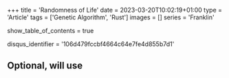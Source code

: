 +++
title = 'Randomness of Life'
date = 2023-03-20T10:02:19+01:00
type = 'Article'
tags = ['Genetic Algorithm', 'Rust']
images = []
series = 'Franklin'

show_table_of_contents = true

disqus_identifier = '106d479fccbf4664c64e7fe4d855b7d1'
## Optional, will use <title> tag value instead.
# disqus_title = ''
## Optional, will use window.location.href instead.
# disqus_url = ''
show_disqus = true
show_comment_count = true

share_buttons = ['facebook', 'twitter']

katex = true
draft = true
+++

In the previous article from this series (see [here]({{< relref "/articles/franklin/art-from-chaos" >}})), we've talked
about genetic algorithms and how they can be used to generate art. Now let's put those ideas into action and focus on
implementing the first part of our artistic toolset: **mutators**.

<!--more-->

## Preparing the ecosystem

Before we begin working on mutators, we need to prepare an environment in which our specimens can thrive. We don't need
much - right now the only thing we need is a generation. For the record, in this context, a generation is a collection
of specimen which can be mutated, scored, and bred (basically experimented upon) to get us closer to the optimum.
Since our specimens are images, they can be represented by the following structs:

```rust
struct Pixel {
    r: u8,
    g: u8,
    b: u8,
}

struct Image {
    height: usize,
    width: usize,
    pixels: Vec<Pixel>,
}
```

Representing each pixel as a 24-bit value gives us some flexibility here - it allows us to operate on two color depths:
[true color](https://en.wikipedia.org/wiki/Color_depth#True_color_(24-bit)) (which uses 24-bit colors) and
[grayscale](https://en.wikipedia.org/wiki/Grayscale) (8-bit). Creating a grayscale pixel can be done by setting up all
color channels to the same value. True, it uses thrice as much memory as it could, but...

> Premature optimization is the root of all evil.  
> ~ Donald Knuth

{{< underline >}}Method of initializing{{< /underline >}}[^1] the generation will affect how fast we can search the
solution space. As the algorithm produces more fitted images, the specimens get closed to the source image. But we don't
really care how fast the optimum can be achieved, frankly, we don't really care about achieving the optimum in the first
place. It is _the process_ of getting more fitted images and seeing how they evolve what's really interesting. Therefore
our generation will be initialized by blank images - images filled by white pixels. It will reduce pace of solution
space search, but will produce images that are more interesting visually. We are here to do art, after all. :art:

```rust
impl Pixel {
    #[must_use]
    pub const fn white() -> Self {
        Pixel::new(255, 255, 255)
    }

    #[must_use]
    pub const fn new(r: u8, g: u8, b: u8) -> Self {
        Pixel { r, g, b }
    }
}

impl Image {
    #[must_use]
    pub fn new(height: usize, width: usize, pixels: Vec<Pixel>) -> Self {
        Self {
            height,
            width,
            pixels,
        }
    }

    #[must_use]
    pub fn blank(height: usize, width: usize, pixel: &Pixel) -> Self {
        let size = height * width;
        let pixels = vec![pixel.clone(); size];

        Self::new(height, width, pixels)
    }
}

#[must_use]
fn get_first_generation(
    vec_len: usize,
    image_height: usize,
    image_width: usize
) -> Vec<Image> {
    let pixel = Pixel::white();
    vec![Image::blank(height, width, &pixel); vec_len]
}
```

This code takes care of initializing the generation. :ok_hand:

## Throwing dice and hoping for the best

As was mentioned in the previous article, mutators act only on one specimen at a time, inserting random modification on
it. With that description alone, we can already define a contract for all mutators we're going to implement:

```rust
pub trait Mutator {
    fn mutate(&self, image: &mut Image);
}
```

Why `&self` and not `&mut self`? Due to the fact that mutations are independent of one another, they can be performed
concurrently. In fact, as we will see in the future articles, mutating and scoring are the only steps that can be
_easily_ run in parallel.

{{< figure src="./genetic-algorithm-flow.png" alt="Genetic Algorithm Flow"
    caption="A diagram showing the flow of actions applied on a single generation."
>}}

### Throwing a rectangular dice

Rectangles are the easiest shape to draw both algorithmically and IRL; our first mutator will use rectangles as a
mutation primitive. To generate a random rectangle we need have the following:

* coordinates of one of its corners,
* width,
* height,
* fill color.

_Fill color_ is pretty straightforward, but other values have some constraints they need to meet. An image we'll be
mutating has width and height - let's assume it's {{< mono >}}n{{< /mono >}} and {{< mono >}}m{{< /mono >}}
respectively. Coordinates of one of the corners,in our case it's going to be top-left, are limited by the image
dimensions. Width and height are limited by both image dimensions and the coordinates we just generated.

$$
    x \in \lbrack 0 .. n \lbrack \newline
    y \in \lbrack 0 .. m \lbrack \newline
    width \in \lbrack 1 .. n - x + 1 \lbrack \newline
    height \in \lbrack 1 .. m - y + 1 \lbrack \newline
$$

Why coordinates intervals are right-open? Because if the mutator selects the very right or bottom edge, then the
rectangle would need to have zero width/height. By not right-closing the intervals, we ensure that there's at least one
pixel which can be mutated. Similarly both {{< mono >}}width{{< /mono >}} and {{< mono >}}height{{< /mono >}} intervals
are right-open to ensure that the rectangle will not overflow the image.

```rust
struct RandomRectangle {
    x: usize,
    y: usize,
    width: usize,
    height: usize,
}

#[must_use]
fn get_random_rectangle(random: &mut Random, image: &Image) -> RandomRectangle {
    let image_width = image.width();
    let image_height = image.height();

    let x = random.get_random(0usize, image_width);
    let y = random.get_random(0usize, image_height);

    let width = random.get_random(0usize, image_width - x) + 1;
    let height = random.get_random(0usize, image_height - y) + 1;

    RandomRectangle {
        x,
        y,
        width,
        height,
    }
}
```

Function `get_random_rectangle` is a neat helper we'll in our mutator. Based on the given
{{< underline >}}RNG{{< /underline >}}[^2] and image, it returns a struct representing a random rectangle within the
boundaries of the image.

Only two things to do: generate random color and draw the shape. The implementation of rectangle mutator will look like
this:

```rust
#[derive(Debug, Default)]
pub struct RectangleMutator;

impl Mutator for RectangleMutator {
    fn mutate(&self, image: &mut Image) {
        let mut random = Random::default();
        let rect = self.get_random_rectangle(&mut random, image);

        let r = random.get_random(0u8, 255);
        let g = random.get_random(0u8, 255);
        let b = random.get_random(0u8, 255);

        let image_width = image.width();

        for i in rect.x..(rect.width + rect.x) {
            for j in rect.y..(rect.height + rect.y) {
                let pixel = &mut image[j * image_width + i];
                pixel.r(r);
                pixel.g(g);
                pixel.b(b);
            }
        }
    }
}
```

Cool, let's see what the program generates after 10 000 generations when initialized with
[Mona Lisa](https://en.wikipedia.org/wiki/File:Mona_Lisa,_by_Leonardo_da_Vinci,_from_C2RMF_retouched.jpg).

{{< figure src="./output_010000.png" alt="Random noise"
    title="Mona Lisa (generation #10 000)"
    class="border"
>}}

Doesn't really looks like anything. :neutral_face:  
Which isn't very surprising; the code did what it was suppose to do: it generated random rectangles on the white image.
Since we don't have any scoring logic yet (that's a topic for another article) the resulting image is composed of random
noise.

### Throwing dice of other shapes

It's nice to have mutators other than `RectangleMutator`, which are able to mutate images with different shapes, but
I'm not going to cover them here. The reason is simple - they operate under the same rules. You need to define
boundaries first and then you need to draw the desired shape. I've implemented two other mutators: `TriangleMutator` and
`CircleMutator`. Their sources can be found
[here](https://github.com/nathiss/franklin/tree/73aa8dada3e8c3cae9aff5e24637785268e3527a/src/mutators).

## Afterword

You might've noticed that the code examples of this article are not strictly bound together, meaning you cannot just
copy them to have a working example. A bunch of things like: `Random` implementation, loading the original image,
mutation loop, and the whole `impl Image` block are missing. If you want to have a working solution it's
[here](https://github.com/nathiss/franklin/tree/73aa8dada3e8c3cae9aff5e24637785268e3527a) _(locked down to the newest
commit at the moment of writing - 73aa8da)_. The goal of this series is not to go through every single line of code to
build a working utility, but rather to present an idea. So, moving forward all future articles from this series will
also be done in that style.

Stay tuned :ocean:

<!-- Footnotes -->

[^1]: Usually the generation is generated randomly. See
[here](https://en.wikipedia.org/wiki/Genetic_algorithm#Initialization).

[^2]: `Random` is a project-private utility class. Source can be found
[here](https://github.com/nathiss/franklin/blob/73aa8dada3e8c3cae9aff5e24637785268e3527a/src/util/random.rs).
